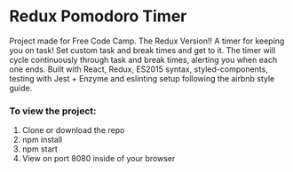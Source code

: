 # Redux Pomodoro Timer

Project made for Free Code Camp. The Redux Version!! A timer for keeping you on task! Set custom task and break times and get to it. The timer will cycle continuously through task and break times, alerting you when each one ends. Built with React, Redux, ES2015 syntax, styled-components, testing with Jest + Enzyme and eslinting setup following the airbnb style guide.

### To view the project:

1. Clone or download the repo
2. npm install
3. npm start
4. View on port 8080 inside of your browser
